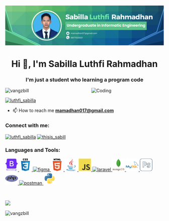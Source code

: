 [![MasterHead](https://github.com/Vangzbill/vangzbill/blob/main/Header%20github.png)](https://Vangzbill.io)
<h1 align="center">Hi 👋, I'm Sabilla Luthfi Rahmadhan</h1>
<h3 align="center">I'm just a student who learning a program code</h3>
<img alt="Coding" src="https://media.tenor.com/6NmJ_aDfghwAAAAC/waduh-kumala.gif" align="right" width="230">

<p align="left"> <img src="https://komarev.com/ghpvc/?username=vangzbill&label=Profile%20views&color=0e75b6&style=flat" alt="vangzbill" /> </p>

<p align="left"> <a href="https://twitter.com/luthfi_sabilla" target="blank"><img src="https://img.shields.io/twitter/follow/luthfi_sabilla?logo=twitter&style=for-the-badge" alt="luthfi_sabilla" /></a> </p>

- 📫 How to reach me **mamadhan017@gmail.com**

<h3 align="left">Connect with me:</h3>
<p align="left">
<a href="https://twitter.com/luthfi_sabilla" target="blank"><img align="center" src="https://raw.githubusercontent.com/rahuldkjain/github-profile-readme-generator/master/src/images/icons/Social/twitter.svg" alt="luthfi_sabilla" height="30" width="40" /></a>
<a href="https://instagram.com/thisis_sabill" target="blank"><img align="center" src="https://raw.githubusercontent.com/rahuldkjain/github-profile-readme-generator/master/src/images/icons/Social/instagram.svg" alt="thisis_sabill" height="30" width="40" /></a>
</p>

<h3 align="left">Languages and Tools:</h3>
<p align="left"> <a href="https://getbootstrap.com" target="_blank" rel="noreferrer"> <img src="https://raw.githubusercontent.com/devicons/devicon/master/icons/bootstrap/bootstrap-plain-wordmark.svg" alt="bootstrap" width="40" height="40"/> </a> <a href="https://www.w3schools.com/css/" target="_blank" rel="noreferrer"> <img src="https://raw.githubusercontent.com/devicons/devicon/master/icons/css3/css3-original-wordmark.svg" alt="css3" width="40" height="40"/> </a> <a href="https://www.figma.com/" target="_blank" rel="noreferrer"> <img src="https://www.vectorlogo.zone/logos/figma/figma-icon.svg" alt="figma" width="40" height="40"/> </a> <a href="https://www.w3.org/html/" target="_blank" rel="noreferrer"> <img src="https://raw.githubusercontent.com/devicons/devicon/master/icons/html5/html5-original-wordmark.svg" alt="html5" width="40" height="40"/> </a> <a href="https://www.java.com" target="_blank" rel="noreferrer"> <img src="https://raw.githubusercontent.com/devicons/devicon/master/icons/java/java-original.svg" alt="java" width="40" height="40"/> </a> <a href="https://developer.mozilla.org/en-US/docs/Web/JavaScript" target="_blank" rel="noreferrer"> <img src="https://raw.githubusercontent.com/devicons/devicon/master/icons/javascript/javascript-original.svg" alt="javascript" width="40" height="40"/> </a> <a href="https://laravel.com/" target="_blank" rel="noreferrer"> <img src="https://download.logo.wine/logo/Laravel/Laravel-Logo.wine.png" alt="laravel" width="40" height="40"/> </a> <a href="https://www.mongodb.com/" target="_blank" rel="noreferrer"> <img src="https://raw.githubusercontent.com/devicons/devicon/master/icons/mongodb/mongodb-original-wordmark.svg" alt="mongodb" width="40" height="40"/> </a> <a href="https://www.mysql.com/" target="_blank" rel="noreferrer"> <img src="https://raw.githubusercontent.com/devicons/devicon/master/icons/mysql/mysql-original-wordmark.svg" alt="mysql" width="40" height="40"/> </a> <a href="https://www.photoshop.com/en" target="_blank" rel="noreferrer"> <img src="https://raw.githubusercontent.com/devicons/devicon/master/icons/photoshop/photoshop-line.svg" alt="photoshop" width="40" height="40"/> </a> <a href="https://www.php.net" target="_blank" rel="noreferrer"> <img src="https://raw.githubusercontent.com/devicons/devicon/master/icons/php/php-original.svg" alt="php" width="40" height="40"/> </a> <a href="https://postman.com" target="_blank" rel="noreferrer"> <img src="https://www.vectorlogo.zone/logos/getpostman/getpostman-icon.svg" alt="postman" width="40" height="40"/> </a> <a href="https://www.python.org" target="_blank" rel="noreferrer"> <img src="https://raw.githubusercontent.com/devicons/devicon/master/icons/python/python-original.svg" alt="python" width="40" height="40"/> </a> </p>
<br>

<p><img align="center" src="https://github-readme-stats-eight-theta.vercel.app/api?username=Vangzbill&show_icons=true&theme=algolia&include_all_commits=true&count_private=true"/></p>
<p><img align="center" src="https://github-readme-stats.vercel.app/api/top-langs?username=Vangzbill&show_icons=true&locale=en&layout=compact" alt="vangzbill" /></p>
<!-- <p><img align="center" src="https://github-readme-streak-stats.herokuapp.com/?user=Vangzbill&" alt="vangzbill" /></p> -->
